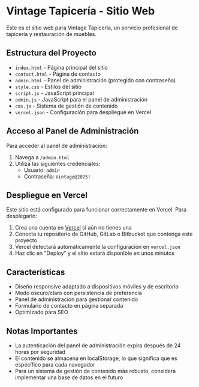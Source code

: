 # Vintage Tapicería - Sitio Web

Este es el sitio web para Vintage Tapicería, un servicio profesional de tapicería y restauración de muebles.

## Estructura del Proyecto

- `index.html` - Página principal del sitio
- `contact.html` - Página de contacto
- `admin.html` - Panel de administración (protegido con contraseña)
- `style.css` - Estilos del sitio
- `script.js` - JavaScript principal
- `admin.js` - JavaScript para el panel de administración
- `cms.js` - Sistema de gestión de contenido
- `vercel.json` - Configuración para despliegue en Vercel

## Acceso al Panel de Administración

Para acceder al panel de administración:

1. Navega a `/admin.html`
2. Utiliza las siguientes credenciales:
   - Usuario: `admin`
   - Contraseña: `Vintage@2025!`

## Despliegue en Vercel

Este sitio está configurado para funcionar correctamente en Vercel. Para desplegarlo:

1. Crea una cuenta en [Vercel](https://vercel.com) si aún no tienes una
2. Conecta tu repositorio de GitHub, GitLab o Bitbucket que contenga este proyecto
3. Vercel detectará automáticamente la configuración en `vercel.json`
4. Haz clic en "Deploy" y el sitio estará disponible en unos minutos

## Características

- Diseño responsive adaptado a dispositivos móviles y de escritorio
- Modo oscuro/claro con persistencia de preferencia
- Panel de administración para gestionar contenido
- Formulario de contacto en página separada
- Optimizado para SEO

## Notas Importantes

- La autenticación del panel de administración expira después de 24 horas por seguridad
- El contenido se almacena en localStorage, lo que significa que es específico para cada navegador
- Para un sistema de gestión de contenido más robusto, considera implementar una base de datos en el futuro